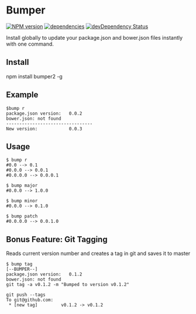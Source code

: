 # Bumper #

[![NPM version](https://badge.fury.io/js/bumper2.svg)](http://badge.fury.io/js/bumper2)
[![dependencies](https://david-dm.org/luscus/bumper2.svg)](https://david-dm.org/luscus/bumper2)
[![devDependency Status](https://david-dm.org/luscus/bumper2/dev-status.svg?theme=shields.io)](https://david-dm.org/luscus/bumper2#info=devDependencies)

Install globally to update your package.json and bower.json files instantly with one command.


## Install ##

npm install bumper2 -g


## Example ##


    $bump r
	package.json version:   0.0.2
    bower.json: not found
    ---------------------------------
    New version:            0.0.3


## Usage ##


    $ bump r
    #0.0 --> 0.1
	#0.0.0 --> 0.0.1
	#0.0.0.0 --> 0.0.0.1

	$ bump major
	#0.0.0 --> 1.0.0

	$ bump minor
	#0.0.0 --> 0.1.0

	$ bump patch
	#0.0.0.0 --> 0.0.1.0

## Bonus Feature: Git Tagging ##

Reads current version number and creates a tag in git and saves it to master

    $ bump tag
    [--BUMPER--]
    package.json version:   0.1.2
    bower.json: not found
    git tag -a v0.1.2 -m "Bumped to version v0.1.2"

    git push --tags
    To git@github.com:
     * [new tag]         v0.1.2 -> v0.1.2

